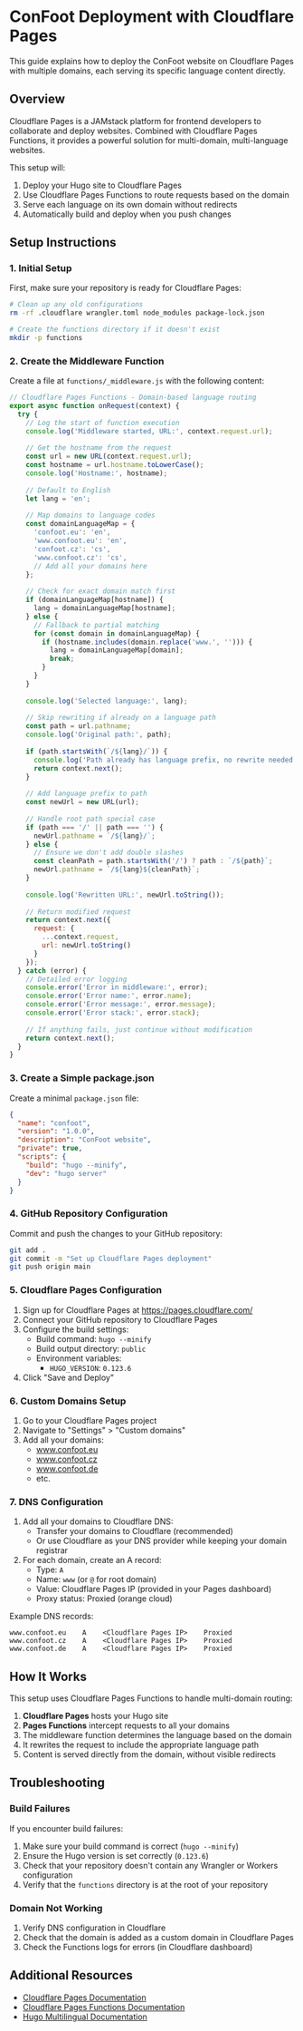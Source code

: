# ConFoot Deployment with Cloudflare Pages

This guide explains how to deploy the ConFoot website on Cloudflare Pages with multiple domains, each serving its specific language content directly.

## Overview

Cloudflare Pages is a JAMstack platform for frontend developers to collaborate and deploy websites. Combined with Cloudflare Pages Functions, it provides a powerful solution for multi-domain, multi-language websites.

This setup will:

1. Deploy your Hugo site to Cloudflare Pages
2. Use Cloudflare Pages Functions to route requests based on the domain
3. Serve each language on its own domain without redirects
4. Automatically build and deploy when you push changes

## Setup Instructions

### 1. Initial Setup

First, make sure your repository is ready for Cloudflare Pages:

```bash
# Clean up any old configurations
rm -rf .cloudflare wrangler.toml node_modules package-lock.json

# Create the functions directory if it doesn't exist
mkdir -p functions
```

### 2. Create the Middleware Function

Create a file at `functions/_middleware.js` with the following content:

```javascript
// Cloudflare Pages Functions - Domain-based language routing
export async function onRequest(context) {
  try {
    // Log the start of function execution
    console.log('Middleware started, URL:', context.request.url);
    
    // Get the hostname from the request
    const url = new URL(context.request.url);
    const hostname = url.hostname.toLowerCase();
    console.log('Hostname:', hostname);
    
    // Default to English
    let lang = 'en';
    
    // Map domains to language codes
    const domainLanguageMap = {
      'confoot.eu': 'en',
      'www.confoot.eu': 'en',
      'confoot.cz': 'cs',
      'www.confoot.cz': 'cs',
      // Add all your domains here
    };
    
    // Check for exact domain match first
    if (domainLanguageMap[hostname]) {
      lang = domainLanguageMap[hostname];
    } else {
      // Fallback to partial matching
      for (const domain in domainLanguageMap) {
        if (hostname.includes(domain.replace('www.', ''))) {
          lang = domainLanguageMap[domain];
          break;
        }
      }
    }
    
    console.log('Selected language:', lang);
    
    // Skip rewriting if already on a language path
    const path = url.pathname;
    console.log('Original path:', path);
    
    if (path.startsWith(`/${lang}/`)) {
      console.log('Path already has language prefix, no rewrite needed');
      return context.next();
    }
    
    // Add language prefix to path
    const newUrl = new URL(url);
    
    // Handle root path special case
    if (path === '/' || path === '') {
      newUrl.pathname = `/${lang}/`;
    } else {
      // Ensure we don't add double slashes
      const cleanPath = path.startsWith('/') ? path : `/${path}`;
      newUrl.pathname = `/${lang}${cleanPath}`;
    }
    
    console.log('Rewritten URL:', newUrl.toString());
    
    // Return modified request
    return context.next({
      request: {
        ...context.request,
        url: newUrl.toString()
      }
    });
  } catch (error) {
    // Detailed error logging
    console.error('Error in middleware:', error);
    console.error('Error name:', error.name);
    console.error('Error message:', error.message);
    console.error('Error stack:', error.stack);
    
    // If anything fails, just continue without modification
    return context.next();
  }
}
```

### 3. Create a Simple package.json

Create a minimal `package.json` file:

```json
{
  "name": "confoot",
  "version": "1.0.0",
  "description": "ConFoot website",
  "private": true,
  "scripts": {
    "build": "hugo --minify",
    "dev": "hugo server"
  }
}
```

### 4. GitHub Repository Configuration

Commit and push the changes to your GitHub repository:

```bash
git add .
git commit -m "Set up Cloudflare Pages deployment"
git push origin main
```

### 5. Cloudflare Pages Configuration

1. Sign up for Cloudflare Pages at https://pages.cloudflare.com/
2. Connect your GitHub repository to Cloudflare Pages
3. Configure the build settings:
   - Build command: `hugo --minify`
   - Build output directory: `public`
   - Environment variables:
     - `HUGO_VERSION`: `0.123.6`
4. Click "Save and Deploy"

### 6. Custom Domains Setup

1. Go to your Cloudflare Pages project
2. Navigate to "Settings" > "Custom domains"
3. Add all your domains:
   - www.confoot.eu
   - www.confoot.cz
   - www.confoot.de
   - etc.

### 7. DNS Configuration

1. Add all your domains to Cloudflare DNS:
   - Transfer your domains to Cloudflare (recommended)
   - Or use Cloudflare as your DNS provider while keeping your domain registrar
2. For each domain, create an A record:
   - Type: `A`
   - Name: `www` (or `@` for root domain)
   - Value: Cloudflare Pages IP (provided in your Pages dashboard)
   - Proxy status: Proxied (orange cloud)

Example DNS records:
```
www.confoot.eu    A    <Cloudflare Pages IP>    Proxied
www.confoot.cz    A    <Cloudflare Pages IP>    Proxied
www.confoot.de    A    <Cloudflare Pages IP>    Proxied
```

## How It Works

This setup uses Cloudflare Pages Functions to handle multi-domain routing:

1. **Cloudflare Pages** hosts your Hugo site
2. **Pages Functions** intercept requests to all your domains
3. The middleware function determines the language based on the domain
4. It rewrites the request to include the appropriate language path
5. Content is served directly from the domain, without visible redirects

## Troubleshooting

### Build Failures

If you encounter build failures:

1. Make sure your build command is correct (`hugo --minify`)
2. Ensure the Hugo version is set correctly (`0.123.6`)
3. Check that your repository doesn't contain any Wrangler or Workers configuration
4. Verify that the `functions` directory is at the root of your repository

### Domain Not Working

1. Verify DNS configuration in Cloudflare
2. Check that the domain is added as a custom domain in Cloudflare Pages
3. Check the Functions logs for errors (in Cloudflare dashboard)

## Additional Resources

- [Cloudflare Pages Documentation](https://developers.cloudflare.com/pages/)
- [Cloudflare Pages Functions Documentation](https://developers.cloudflare.com/pages/platform/functions/)
- [Hugo Multilingual Documentation](https://gohugo.io/content-management/multilingual/)

